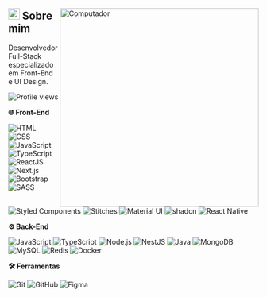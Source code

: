 <div>
  <img
    src="https://raw.githubusercontent.com/MicaelliMedeiros/micaellimedeiros/master/image/computer-illustration.png" 
    width="400px"
    align="right"
    alt="Computador"
  >
  <div>
    <h2>
      <span><img src="https://imgur.com/YBRZguG.gif" width="23px" height="23px"></span>
      Sobre mim
    </h2>
    <p align="left">
      Desenvolvedor Full-Stack especializado em Front-End e UI Design.
      <p align="left"> <img src="https://komarev.com/ghpvc/?username=edilandosaturnino" color="#2F6DB9" alt="Profile views" /> </p>
    </p>
    <div>
      <p align="left">
        <strong>🌐 Front-End</strong>
      </p>
      <p align="left">
        <img src="https://img.shields.io/badge/-HTML-05122A?style=for-the-badge&logo=html5" alt="HTML">
        <img src="https://img.shields.io/badge/-CSS-05122A?style=for-the-badge&logo=CSS3&logoColor=1572B6" alt="CSS">
        <img src="https://img.shields.io/badge/-JavaScript-05122A?style=for-the-badge&logo=javascript" alt="JavaScript">
        <img src="https://img.shields.io/badge/-TypeScript-05122A?style=for-the-badge&logo=typescript&logoColor=2F6DB9" alt="TypeScript">
        <img src="https://img.shields.io/badge/-ReactJS-05122A?style=for-the-badge&logo=react&logoColor=2F6DB9" alt="ReactJS">
        <img src="https://img.shields.io/badge/-Next.js-05122A?style=for-the-badge&logo=next.js" alt="Next.js">
        <img src="https://img.shields.io/badge/-Bootstrap-05122A?style=for-the-badge&logo=bootstrap" alt="Bootstrap">
        <img src="https://img.shields.io/badge/-SASS-05122A?style=for-the-badge&logo=sass&logoColor=CC6699" alt="SASS">
        <img src="https://img.shields.io/badge/-StyledComponents-05122A?style=for-the-badge&logo=styledcomponents&logoColor=CC6699" alt="Styled Components">
        <img src="https://img.shields.io/badge/-Stitches-05122A?style=for-the-badge&logo=stitches&logoColor=2F6DB9" alt="Stitches">
        <img src="https://img.shields.io/badge/-MaterialUI-05122A?style=for-the-badge&logo=mui&logoColor=007FFF" alt="Material UI">
        <img src="https://img.shields.io/badge/-shadcn-05122A?style=for-the-badge&logo=tailwindcss&logoColor=06B6D4" alt="shadcn">
        <img src="https://img.shields.io/badge/-ReactNative-05122A?style=for-the-badge&logo=react&logoColor=ffffff" alt="React Native">
      </p>
    </div>
  </div>
</div>

<div>
  <p align="left">
    <strong>⚙️ Back-End</strong>
  </p>
  <p align="left">
    <img src="https://img.shields.io/badge/-JavaScript-05122A?style=for-the-badge&logo=javascript" alt="JavaScript">
    <img src="https://img.shields.io/badge/-TypeScript-05122A?style=for-the-badge&logo=typescript&logoColor=2F6DB9" alt="TypeScript">
    <img src="https://img.shields.io/badge/-NodeJS-05122A?style=for-the-badge&logo=nodedotjs" alt="Node.js">
    <img src="https://img.shields.io/badge/-NestJS-05122A?style=for-the-badge&logo=nestjs&logoColor=e0234e" alt="NestJS">
    <img src="https://img.shields.io/badge/-Java-05122A?style=for-the-badge&logo=java&logoColor=white" alt="Java">
    <img src="https://img.shields.io/badge/-MongoDB-05122A?style=for-the-badge&logo=mongodb" alt="MongoDB">
    <img src="https://img.shields.io/badge/-MySQL-05122A?style=for-the-badge&logo=mysql&logoColor=4479A1" alt="MySQL">
    <img src="https://img.shields.io/badge/-Redis-05122A?style=for-the-badge&logo=redis&logoColor=DC382D" alt="Redis">
    <img src="https://img.shields.io/badge/-Docker-05122A?style=for-the-badge&logo=docker&logoColor=0db7ed" alt="Docker">
  </p>
</div>

<div>
  <p align="left">
    <strong>🛠️ Ferramentas</strong>
  </p>
  <p align="left">
    <img src="https://img.shields.io/badge/-Git-05122A?style=for-the-badge&logo=git" alt="Git">
    <img src="https://img.shields.io/badge/-GitHub-05122A?style=for-the-badge&logo=github" alt="GitHub">
    <img src="https://img.shields.io/badge/-Figma-05122A?style=for-the-badge&logo=figma" alt="Figma">
  </p>
</div>

